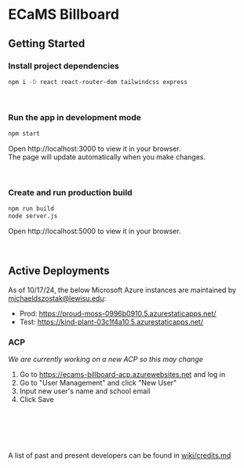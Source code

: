 # ECaMS Billboard

## Getting Started

### Install project dependencies
```bash
npm i -D react react-router-dom tailwindcss express
```

</br>

### Run the app in development mode
```bash
npm start
```

Open http://localhost:3000 to view it in your browser.\
The page will update automatically when you make changes.

</br>

### Create and run production build
```bash
npm run build
node server.js
```

Open http://localhost:5000 to view it in your browser.


</br>

## Active Deployments
As of 10/17/24, the below Microsoft Azure instances are maintained by [michaeldszostak@lewisu.edu](mailto:michaeldszostak@lewisu.edu):
- Prod: https://proud-moss-0996b0910.5.azurestaticapps.net/
- Test: https://kind-plant-03c1f4a10.5.azurestaticapps.net/

### ACP
*We are currently working on a new ACP so this may change*
1. Go to https://ecams-billboard-acp.azurewebsites.net and log in
2. Go to "User Management" and click "New User"
3. Input new user's name and school email
4. Click Save

<br/><br/>
---

A list of past and present developers can be found in [wiki/credits.md](wiki/credits.md)

